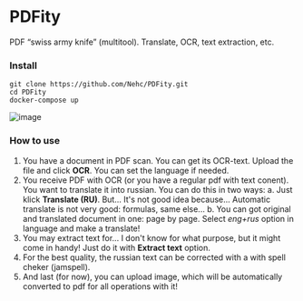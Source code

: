 # PDFity
PDF “swiss army knife” (multitool). Translate, OCR, text extraction, etc.

### Install 
```
git clone https://github.com/Nehc/PDFity.git
cd PDFity
docker-compose up
```
![image](https://github.com/Nehc/PDFity/assets/8426195/a14fb3fc-12ba-463f-aad1-b984fc203b5e)


### How to use 
1. You have a document in PDF scan. You can get its OCR-text. Upload the file and click **OCR**. You can set the language if needed.
2. You receive PDF with OCR (or you have a regular pdf with text conent). You want to translate it into russian. You can do this in two ways:
   a. Just klick **Translate (RU)**. But... It's not good idea because... Automatic translate is not very good: formulas, same else...
   b. You сan got original and translated document in one: page by page. Select *eng+rus* option in language and make a translate!
3. You may extract text for... I don't know for what purpose, but it might come in handy! Just do it with **Extract text** option.
4. For the best quality, the russian text can be corrected with a with spell cheker (jamspell).
5. And last (for now), you can upload image, which will be automatically converted to pdf for all operations with it!       

